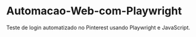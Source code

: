 # Automacao-Web-com-Playwright
Teste de login automatizado no Pinterest usando Playwright e JavaScript.
